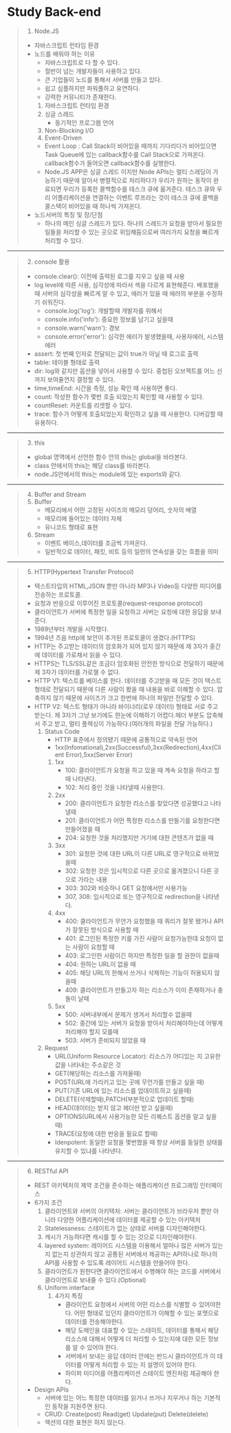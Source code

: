 # Study Back-end

> 1. Node.JS
>
> - 자바스크립트 런타임 환경
> - 노드를 배워야 하는 이유
>   - 자바스크립트로 다 할 수 있다.
>   - 절반이 넘는 개발자들이 사용하고 있다.
>   - 큰 기업들이 노드를 통해서 서버를 만들고 있다.
>   - 쉽고 심플하지만 파워풀하고 유연하다.
>   - 강력한 커뮤니티가 존재한다.
>   1. 자바스크립트 런타임 환경
>   2. 싱글 스레드
>      - 동기적인 프로그램 언어
>   3. Non-Blocking I/O
>   4. Event-Driven
>   - Event Loop : Call Stack이 비어있을 때까지 기다리다가 비어있으면 Task Queue에 있는 callback함수를 Call Stack으로 가져온다. callback함수가 들어오면 callback함수를 실행한다.
>   - Node.JS APP은 싱글 스레드 이지만 Node APIs는 멀티 스레딩이 가능하기 때문에 알아서 병렬적으로 처리하다가 우리가 원하는 동작이 완료되면 우리가 등록한 콜백함수를 테스크 큐에 옮겨준다. 테스크 큐와 우리 어플리케이션을 연결하는
>     이벤트 루프라는 것이 테스크 큐에 콜백을 콜스택이 비어있을 때 하나씩 가져온다.
> - 노드서버의 특징 및 장/단점
>   - 하나의 메인 싱글 스레드가 있다. 하나의 스레드가 요청을 받아서 필요한 일들을 처리할 수 있는 곳으로 위임해둠으로써 여러가지 요청을 빠르게 처리할 수 있다.

---

> 2. console 활용
>
> - console.clear(): 이전에 출력된 로그를 지우고 싶을 때 사용
> - log level에 따른 사용, 심각성에 따라서 색을 다르게 표현해준다. 배포했을 때 서버의 심각성을 빠르게 알 수 있고, 에러가 있을 때 에러의 부분을 수정하기 쉬워진다.
>   - console.log('log'): 개발할때 개발자를 위해서
>   - console.info('info'): 중요한 정보를 남기고 싶을때
>   - console.warn('warn'): 경보
>   - console.error('error'): 심각한 에러가 발생했을때, 사용자에러, 시스템 에러
> - assert: 첫 번째 인자로 전달되는 값이 true가 아닐 때 로그로 출력
> - table: 테이블 형태로 출력
> - dir: log와 같지만 옵션을 넣어서 사용할 수 있다. 중첩된 오브젝트를 어느 선까지 보여줄껀지 결정할 수 있다.
> - time,timeEnd: 시간을 측정, 성능 확인 때 사용하면 좋다.
> - count: 작성한 함수가 몇번 호출 되었는지 확인할 때 사용할 수 있다.
> - countReset: 카운트를 리셋할 수 있다.
> - trace: 함수가 어떻게 호출되었는지 확인하고 싶을 때 사용한다. 디버깅할 때 유용하다.

---

> 3. this
>
> - global 영역에서 선언한 함수 안의 this는 global을 바라본다.
> - class 안에서의 this는 해당 class를 바라본다.
> - node.JS안에서의 this는 module에 있는 exports와 같다.

---

> 4. Buffer and Stream
> 1. Buffer
>    - 메모리에서 어떤 고정된 사이즈의 메모리 덩어리, 숫자의 배열
>    - 메모리에 들어있는 데이터 자체
>    - 유니코드 형태로 표현
> 1. Stream
>    - 이벤트 베이스,데이터를 조금씩 가져온다.
>    - 일반적으로 데이터, 패킷, 비트 등의 일련의 연속성을 갖는 흐름을 의미

---

> 5. HTTP(Hypertext Transfer Protocol)
>
> - 텍스트타입의 HTML,JSON 뿐만 아니라 MP3나 Video등 다양한 미디어를 전송하는 프로토콜.
> - 요청과 반응으로 이루어진 프로토콜(request-response protocol)
> - 클라이언트가 서버에 특정한 일을 요청하고 서버는 요청에 대한 응답을 보내준다.
> - 1989년부터 개발을 시작했다.
> - 1994년 즈음 http에 보안이 추가된 프로토콜이 생겼다.(HTTPS)
> - HTTP는 주고받는 데이터의 암호화가 되어 있지 않기 때문에 제 3자가 중간에 데이터를 가로채서 읽을 수 있다.
> - HTTPS는 TLS/SSL같은 조금더 암호화된 안전한 방식으로 전달하기 때문에 제 3자가 데이터를 가로챌 수 없다.
> - HTTP V1: 텍스트를 베이스를 한다. 데이터를 주고받을 때 모든 것이 텍스트 형태로 전달되기 때문에 다른 사람이 봤을 때 내용을 바로 이해할 수 있다. 압축하지 않기 때문에 사이즈가 크고 한번에 하나의 파일만 전달할 수 있다.
> - HTTP V2: 텍스트 형태가 아니라 바이너리(로우 데이터) 형태로 서로 주고 받는다. 제 3자가 그냥 보기에도 한눈에 이해하기 어렵다.헤더 부분도 압축해서 주고 받고, 멀티 플렉싱이 가능하다.(여러개의 파일을 전달 가능하다.)
>   1. Status Code
>      - HTTP 표준에서 정의됐기 때문에 공통적으로 약속된 언어
>      - 1xx(Infomational),2xx(Successful),3xx(Redirection),4xx(Client Error),5xx(Server Error)
>      1. 1xx
>         - 100: 클라이언트가 요청을 하고 있을 때 계속 요청을 하라고 할때 나타낸다.
>         - 102: 처리 중인 것을 나타낼때 사용한다.
>      2. 2xx
>         - 200: 클라이언트가 요청한 리소스를 찾았다면 성공했다고 나타낼때
>         - 201: 클라이언트가 어떤 특정한 리소스를 만들기를 요청한다면 만들어졌을 때
>         - 204: 요청한 것을 처리했지만 거기에 대한 콘텐츠가 없을 때
>      3. 3xx
>         - 301: 요청한 것에 대한 URL이 다른 URL로 영구적으로 바뀌었을때
>         - 302: 요청한 것은 임시적으로 다른 곳으로 옮겨졌으니 다른 곳으로 가라는 내용
>         - 303: 302와 비슷하나 GET 요청에서만 사용가능
>         - 307, 308: 임시적으로 또는 영구적으로 redirection을 나타낸다.
>      4. 4xx
>         - 400: 클라이언트가 무언가 요청했을 때 쿼리가 잘못 됐거나 API가 잘못된 방식으로 사용할 때
>         - 401: 로그인된 특정한 키를 가진 사람이 요청가능한데 요청이 없는 사람이 요청할 때
>         - 403: 로그인한 사람이긴 하지만 특정한 일을 할 권한이 없을때
>         - 404: 원하는 URL이 없을 때
>         - 405: 해당 URL의 한해서 쓰거나 삭제하는 기능이 허용되지 않을때
>         - 409: 클라이언트가 만들고자 하는 리소스가 이미 존재하거나 충돌이 날때
>      5. 5xx
>         - 500: 서버내부에서 문제가 생겨서 처리할수 없을때
>         - 502: 중간에 있는 서버가 요청을 받아서 처리해야하는데 어떻게 처리해야 할지 모를때
>         - 503: 서버가 준비되지 않았을 때
>   2. Request
>      - URL(Uniform Resource Locator): 리소스가 어디있는 지 고유한 값을 나타내는 주소같은 것
>      - GET(해당하는 리소스를 가져올때)
>      - POST(URL에 가리키고 있는 곳에 무언가를 만들고 싶을 때)
>      - PUT(기존 URL에 있는 리소스를 업데이트하고 싶을때)
>      - DELETE(삭제할때),PATCH(부분적으로 업데이트 할때)
>      - HEAD(데이터는 받지 않고 헤더만 받고 싶을때)
>      - OPTIONS(URL에서 사용가능한 모든 리퀘스트 옵션을 알고 싶을 때)
>      - TRACE(요청에 대한 반응을 필요로 할때)
>      - Idenpotent: 동일한 요청을 몇번했을 때 항상 서버를 동일한 상태를 유지할 수 있냐를 나타낸다.

---

> 6. RESTful API
>
> - REST 아키텍처의 제약 조건을 준수하는 애플리케이션 프로그래밍 인터페이스
> - 6가지 조건
>   1. 클라이언트와 서버의 아키텍처: 서버는 클라이언트가 브라우저 뿐만 아니라 다양한 어플리케이션에 데이터를 제공할 수 있는 아키텍처
>   2. Statelessness: 스테이트가 없는 상태로 서버를 디자인해야한다.
>   3. 캐시가 가능하다면 캐시를 할 수 있는 것으로 디자인해야한다.
>   4. layered system: 레이어드 시스템을 이용해서 얼마나 많은 서버가 있는지 없는지 상관하지 않고 공통된 서버에서 제공하는 API하나로 하나의 API를 사용할 수 있도록 레이어드 시스템을 만들어야 한다.
>   5. 클라이언트가 원한다면 클라이언트에서 수행해야 하는 코드를 서버에서 클라이언트로 보내줄 수 있다.(Optional)
>   6. Uniform interface
>      1. 4가지 특징
>         - 클라이언트 요청에서 서버의 어떤 리소스를 식별할 수 있어야한다. 어떤 형태로 있던지 클라이언트가 이해할 수 있는 포맷으로 데이터를 전송해야한다.
>         - 해당 도메인을 대표할 수 있는 스테이트, 데이터를 통해서 해당 리소스에 대해서 어떻게 더 처리할 수 있는지에 대한 모든 정보를 알 수 있어야 한다.
>         - 서버에서 보내는 응답 데이터 안에는 반드시 클라이언트가 이 데이터를 어떻게 처리할 수 있는 지 설명이 있어야 한다.
>         - 하이퍼 미디어를 어플리케이션 스테이트 엔진처럼 제공해야 한다.
> - Design APIs
>   - 서버에 있는 어느 특정한 데이터를 읽거나 쓰거나 지우거나 하는 기본적인 동작을 지원주면 된다.
>   - CRUD: Create(post) Read(get) Update(put) Delete(delete)
>   - 액션의 대한 표현은 하지 않는다.
